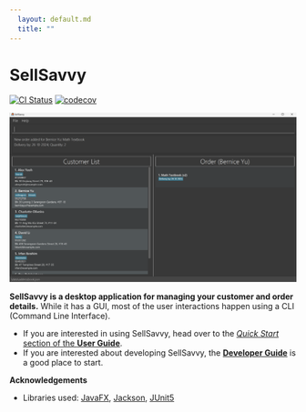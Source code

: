 ```yaml
---
  layout: default.md
  title: ""
---
```


# SellSavvy

[![CI Status](https://github.com/se-edu/addressbook-level3/workflows/Java%20CI/badge.svg)](https://github.com/se-edu/addressbook-level3/actions)
[![codecov](https://codecov.io/gh/se-edu/addressbook-level3/branch/master/graph/badge.svg)](https://codecov.io/gh/se-edu/addressbook-level3)

![Ui](images/Ui.png)

**SellSavvy is a desktop application for managing your customer and order details.** While it has a GUI, most of the user interactions happen using a CLI (Command Line Interface).

* If you are interested in using SellSavvy, head over to the [_Quick Start_ section of the **User Guide**](UserGuide.html#quick-start).
* If you are interested about developing SellSavvy, the [**Developer Guide**](DeveloperGuide.html) is a good place to start.


**Acknowledgements**

* Libraries used: [JavaFX](https://openjfx.io/), [Jackson](https://github.com/FasterXML/jackson), [JUnit5](https://github.com/junit-team/junit5)
